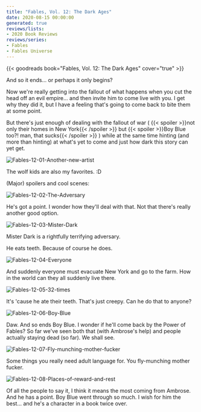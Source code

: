 ```yaml
---
title: "Fables, Vol. 12: The Dark Ages"
date: 2020-08-15 00:00:00
generated: true
reviews/lists:
- 2020 Book Reviews
reviews/series:
- Fables
- Fables Universe
---
```

{{< goodreads book="Fables, Vol. 12: The Dark Ages" cover="true" >}}

And so it ends... or perhaps it only begins?  

Now we're really getting into the fallout of what happens when you cut the head off an evil empire... and then invite him to come live with you. I get why they did it, but I have a feeling that's going to come back to bite them at some point.  

<!--more-->

But there's just enough of dealing with the fallout of war (  {{< spoiler >}}not only their homes in New York{{< /spoiler >}}  but  {{< spoiler >}}Boy Blue too?! man, that sucks{{< /spoiler >}}  ) while at the same time hinting (and more than hinting) at what's yet to come and just how dark this story can yet get.  

![Fables-12-01-Another-new-artist](/embeds/books/attachments/fables-12-01-another-new-artist.jpg)  

The wolf kids are also my favorites. :D  

(Major) spoilers and cool scenes:  

![Fables-12-02-The-Adversary](/embeds/books/attachments/fables-12-02-the-adversary.jpg)  

He's got a point. I wonder how they'll deal with that. Not that there's really another good option.  

![Fables-12-03-Mister-Dark](/embeds/books/attachments/fables-12-03-mister-dark.jpg)  

Mister Dark is a rightfully terrifying adversary.  

He eats teeth. Because of course he does.  

![Fables-12-04-Everyone](/embeds/books/attachments/fables-12-04-everyone.jpg)  

And suddenly everyone must evacuate New York and go to the farm. How in the world can they all suddenly live there.  

![Fables-12-05-32-times](/embeds/books/attachments/fables-12-05-32-times.jpg)  

It's 'cause he ate their teeth. That's just creepy. Can he do that to anyone?  

![Fables-12-06-Boy-Blue](/embeds/books/attachments/fables-12-06-boy-blue.jpg)  

Daw. And so ends Boy Blue. I wonder if he'll come back by the Power of Fables? So far we've seen both that (with Ambrose's help) and people actually staying dead (so far). We shall see.  

![Fables-12-07-Fly-munching-mother-fucker](/embeds/books/attachments/fables-12-07-fly-munching-mother-fucker.jpg)  

Some things you really need adult language for. You fly-munching mother fucker.  

![Fables-12-08-Places-of-reward-and-rest](/embeds/books/attachments/fables-12-08-places-of-reward-and-rest.jpg)  

Of all the people to say it, I think it means the most coming from Ambrose. And he has a point. Boy Blue went through so much. I wish for him the best... and he's a character in a book twice over.


